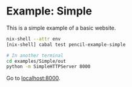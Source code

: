 # Example: Simple

This is a simple example of a basic website.

```sh
nix-shell --attr env
[nix-shell] cabal test pencil-example-simple

# In another terminal
cd examples/Simple/out
python -m SimpleHTTPServer 8000
```

Go to [localhost:8000](http://localhost:8000).